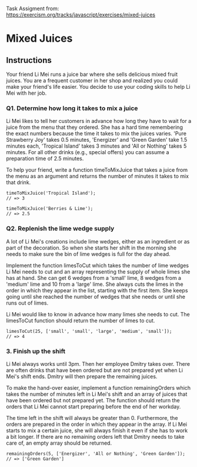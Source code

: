 Task Assigment from: https://exercism.org/tracks/javascript/exercises/mixed-juices

# Mixed Juices


## Instructions

Your friend Li Mei runs a juice bar where she sells delicious mixed fruit juices. You are a frequent customer in her shop and realized you could make your friend's life easier. You decide to use your coding skills to help Li Mei with her job.

### Q1. Determine how long it takes to mix a juice
Li Mei likes to tell her customers in advance how long they have to wait for a juice from the menu that they ordered. She has a hard time remembering the exact numbers because the time it takes to mix the juices varies. 'Pure Strawberry Joy' takes 0.5 minutes, 'Energizer' and 'Green Garden' take 1.5 minutes each, 'Tropical Island' takes 3 minutes and 'All or Nothing' takes 5 minutes. For all other drinks (e.g., special offers) you can assume a preparation time of 2.5 minutes.

To help your friend, write a function timeToMixJuice that takes a juice from the menu as an argument and returns the number of minutes it takes to mix that drink.
```
timeToMixJuice('Tropical Island');
// => 3

timeToMixJuice('Berries & Lime');
// => 2.5
```

### Q2. Replenish the lime wedge supply
A lot of Li Mei's creations include lime wedges, either as an ingredient or as part of the decoration. So when she starts her shift in the morning she needs to make sure the bin of lime wedges is full for the day ahead.

Implement the function limesToCut which takes the number of lime wedges Li Mei needs to cut and an array representing the supply of whole limes she has at hand. She can get 6 wedges from a 'small' lime, 8 wedges from a 'medium' lime and 10 from a 'large' lime. She always cuts the limes in the order in which they appear in the list, starting with the first item. She keeps going until she reached the number of wedges that she needs or until she runs out of limes.

Li Mei would like to know in advance how many limes she needs to cut. The limesToCut function should return the number of limes to cut.
```
limesToCut(25, ['small', 'small', 'large', 'medium', 'small']);
// => 4
```

### 3. Finish up the shift
Li Mei always works until 3pm. Then her employee Dmitry takes over. There are often drinks that have been ordered but are not prepared yet when Li Mei's shift ends. Dmitry will then prepare the remaining juices.

To make the hand-over easier, implement a function remainingOrders which takes the number of minutes left in Li Mei's shift and an array of juices that have been ordered but not prepared yet. The function should return the orders that Li Mei cannot start preparing before the end of her workday.

The time left in the shift will always be greater than 0. Furthermore, the orders are prepared in the order in which they appear in the array. If Li Mei starts to mix a certain juice, she will always finish it even if she has to work a bit longer. If there are no remaining orders left that Dmitry needs to take care of, an empty array should be returned.
```
remainingOrders(5, ['Energizer', 'All or Nothing', 'Green Garden']);
// => ['Green Garden']
```

